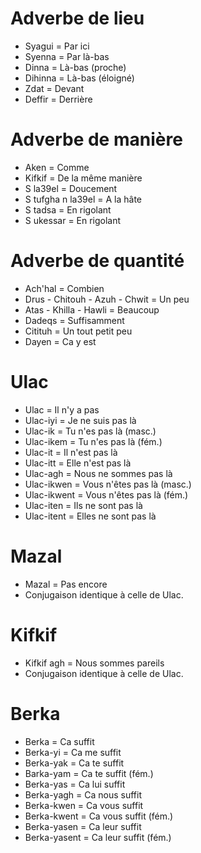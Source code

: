 # Adverbe de lieu

- Syagui = Par ici
- Syenna = Par là-bas
- Dinna = Là-bas (proche)
- Dihinna = Là-bas (éloigné)
- Zdat = Devant
- Deffir = Derrière

# Adverbe de manière

- Aken = Comme
- Kifkif = De la même manière
- S la39el = Doucement
- S tufgha n la39el = A la hâte
- S tadsa = En rigolant
- S ukessar = En rigolant

# Adverbe de quantité

- Ach'hal = Combien
- Drus - Chitouh - Azuh - Chwit = Un peu
- Atas - Khilla - Hawli = Beaucoup
- Dadeqs = Suffisamment
- Citituh = Un tout petit peu
- Dayen = Ca y est

# Ulac

- Ulac = Il n'y a pas
- Ulac-iyi = Je ne suis pas là
- Ulac-ik = Tu n'es pas là (masc.)
- Ulac-ikem = Tu n'es pas là (fém.)
- Ulac-it = Il n'est pas là
- Ulac-itt = Elle n'est pas là
- Ulac-agh = Nous ne sommes pas là
- Ulac-ikwen = Vous n'êtes pas là (masc.)
- Ulac-ikwent = Vous n'êtes pas là (fém.)
- Ulac-iten = Ils ne sont pas là
- Ulac-itent = Elles ne sont pas là

# Mazal

- Mazal = Pas encore
- Conjugaison identique à celle de Ulac.

# Kifkif

- Kifkif agh = Nous sommes pareils
- Conjugaison identique à celle de Ulac.

# Berka

- Berka = Ca suffit
- Berka-yi = Ca me suffit
- Berka-yak = Ca te suffit
- Barka-yam = Ca te suffit (fém.)
- Berka-yas = Ca lui suffit
- Berka-yagh = Ca nous suffit
- Berka-kwen = Ca vous suffit
- Berka-kwent = Ca vous suffit (fém.)
- Berka-yasen = Ca leur suffit
- Berka-yasent = Ca leur suffit (fém.)
